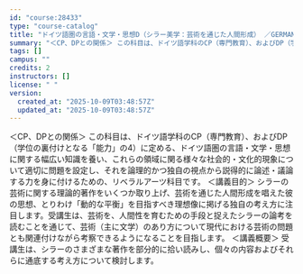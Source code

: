 ```yaml
---
id: "course:28433"
type: "course-catalog"
title: "ドイツ語圏の言語・文学・思想D（シラー美学：芸術を通じた人間形成） ／GERMAN LANGUAGE, LITERATURE AND THOUGHT D"
summary: "＜CP、DPとの関係＞ この科目は、ドイツ語学科のCP（専門教育）、およびDP（学位の裏付けとなる「能力」の4）に定める、ドイツ語圏の言語・文学・思想に関する幅広い知識を養い、これらの領域に関る様々な社会的・文化的現象について適切に問題を設…"
tags: []
campus: ""
credits: 2
instructors: []
license: " "
version:
  created_at: "2025-10-09T03:48:57Z"
  updated_at: "2025-10-09T03:48:57Z"
---
```


＜CP、DPとの関係＞ この科目は、ドイツ語学科のCP（専門教育）、およびDP（学位の裏付けとなる「能力」の4）に定める、ドイツ語圏の言語・文学・思想に関する幅広い知識を養い、これらの領域に関る様々な社会的・文化的現象について適切に問題を設定し、それを論理的かつ独自の視点から説得的に論述・議論する力を身に付けるための、リベラルアーツ科目です。 ＜講義目的＞ シラーの芸術に関する理論的著作をいくつか取り上げ、芸術を通じた人間形成を唱えた彼の思想、とりわけ「動的な平衡」を目指すべき理想像に掲げる独自の考え方に注目します。受講生は、芸術を、人間性を育むための手段と捉えたシラーの論考を読むことを通じて、芸術（主に文学）のあり方について現代における芸術の問題とも関連付けながら考察できるようになることを目指します。 ＜講義概要＞ 受講生は、シラーのさまざまな著作を部分的に拾い読みし、個々の内容およびそれらに通底する考え方について検討します。
